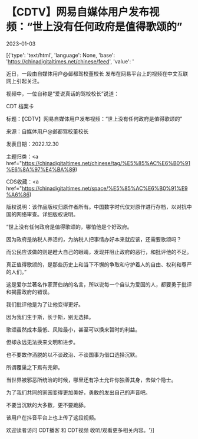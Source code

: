 # 【CDTV】网易自媒体用户发布视频：“世上没有任何政府是值得歌颂的”

2023-01-03

[{'type': 'text/html', 'language': None, 'base': 'https://chinadigitaltimes.net/chinese/feed', 'value': '            

                

                    

                    

                    

                

            

        

近日，一段由自媒体用户@邺都驾校董校长 发布在网易平台上的视频在中文互联网上引起关注。

视频中，一位自称是“爱说真话的驾校校长”说道：

 

CDT 档案卡

标题：【CDTV】网易自媒体用户发布视频：“世上没有任何政府是值得歌颂的”

来源：自媒体用户@邺都驾校董校长

发表日期：2022.12.30

主题归类：<a href="https://chinadigitaltimes.net/chinese/tag/%E5%85%AC%E6%B0%91%E6%8A%97%E4%BA%89)

CDS收藏：<a href="https://chinadigitaltimes.net/space/%E5%85%AC%E6%B0%91%E9%A6%86)

版权说明：该作品版权归原作者所有。中国数字时代仅对原作进行存档，以对抗中国的网络审查。详细版权说明。







“世上没有任何政府是值得歌颂的，哪怕他是个好政府。

因为政府是纳税人养活的，为纳税人把事情办好本来就应该，还需要歌颂吗？

而公民应该做的则是瞪大自己的眼睛，发现并阻止政府的恶行，和批评他的不足。

真正值得歌颂的，是那些历史上和当下不懈的争取和守护着人的自由、权利和尊严的人们。”

这是爱尔兰著名作家萧伯纳的名言，所以说每一个自认为爱国的人，都要勇于批评和揭露政府的错误。

我们批评他是为了让他变得更好。

因为我们生于斯，长于斯，别无选择。

歌颂虽然成本最低、风险最小，甚至可以换来暂时的利益。

但却永远无法换来文明和进步。

也不要故作洒脱的以不谈政治、不谈国事为借口选择沉默。

所谓覆巢之下焉有完卵。

当世界被邪恶所统治的时候，哪里还有净土允许你独善其身，去做个隐士。

为了我们共同的家园变得更加美好，勇敢的发出自己的声音吧。

不要当沉默的大多数，更不要跪舔。



该用户在抖音平台上也上传了这段视频。

欢迎读者访问 CDT播客 和 CDT视频 收听/观看更多相关内容。'}]
